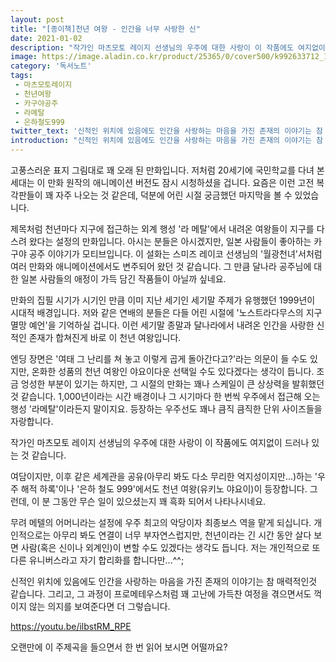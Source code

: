 ```yaml
---
layout: post
title: "[종이책]천년 여왕 - 인간을 너무 사랑한 신"
date: 2021-01-02
description: "작가인 마츠모토 레이지 선생님의 우주에 대한 사랑이 이 작품에도 여지없이 드러나 있는 것 같습니다."
image: https://image.aladin.co.kr/product/25365/0/cover500/k992633712_1.jpg
category: '독서노트'
tags: 
 - 마츠모토레이지
 - 천년여왕
 - 카구야공주
 - 라메탈
 - 은하철도999
twitter_text: '신적인 위치에 있음에도 인간을 사랑하는 마음을 가진 존재의 이야기는 참 매력적인것 같습니다. '
introduction: "신적인 위치에 있음에도 인간을 사랑하는 마음을 가진 존재의 이야기는 참 매력적인것 같습니다. "
---
```


고풍스러운 표지 그림대로 꽤 오래 된 만화입니다. 저처럼 20세기에 국민학교를 다녀 본 세대는 이 만화 원작의 애니메이션 버전도 잠시 시청하셨을 겁니다. 요즘은 이런 고전 복각판들이 꽤 자주 나오는 것 같은데, 덕분에 어린 시절 궁금했던 마지막을 볼 수 있었습니다.

제목처럼 천년마다 지구에 접근하는 외계 행성 '라 메탈'에서 내려온 여왕들이 지구를 다스려 왔다는 설정의 만화입니다. 아시는 분들은 아시겠지만, 일본 사람들이 좋아하는 카구야 공주 이야기가 모티브입니다. 이 설화는 스미즈 레이코 선생님의 '월광천녀'서처럼 여러 만화와 애니메이션에서도 변주되어 왔던 것 같습니다. 그 만큼 달나라 공주님에 대한 일본 사람들의 애정이 가득 담긴 작품들이 아닐까 싶네요.

만화의 집필 시기가 시기인 만큼 이미 지난 세기인 세기말 주제가 유행했던 1999년이 시대적 배경입니다. 저와 같은 연배의 분들은 다들 어린 시절에 '노스트라다무스의 지구 멸망 예언'을 기억하실 겁니다. 이런 세기말 종말과 달나라에서 내려온 인간을 사랑한 신적인 존재가 합쳐진게 바로 이 천년 여왕입니다.

엔딩 장면은 '여태 그 난리를 쳐 놓고 이렇게 곱게 돌아간다고?'라는 의문이 들 수도 있지만, 온화한 성품의 천년 여왕인 야요이다운 선택일 수도 있다겠다는 생각이 듭니다. 조금 엉성한 부분이 있기는 하지만, 그 시절의 만화는 꽤나 스케일이 큰 상상력을 발휘했던 것 같습니다. 1,000년이라는 시간 배경이나 그 시기마다 한 번씩 우주에서 접근해 오는 행성 '라메탈'이라든지 말이지요. 등장하는 우주선도 꽤나 큼직 큼직한 단위 사이즈들을 자랑합니다.

작가인 마츠모토 레이지 선생님의 우주에 대한 사랑이 이 작품에도 여지없이 드러나 있는 것 같습니다.

여담이지만, 이후 같은 세계관을 공유(아무리 봐도 다소 무리한 억지성이지만...)하는 '우주 해적 하록'이나 '은하 철도 999'에서도 천년 여왕(유키노 야요이)이 등장합니다. 그런데, 이 분 그동안 무슨 일이 있으셨는지 꽤 흑화 되어서 나타나시네요. 

무려 메텔의 어머니라는 설정에 우주 최고의 악당이자 최종보스 역을 맡게 되십니다. 개인적으로는 아무리 봐도 연결이 너무 부자연스럽지만, 천년이라는 긴 시간 동안 살다 보면 사람(혹은 신이나 외계인)이 변할 수도 있겠다는 생각도 듭니다. 저는 개인적으로 또다른 유니버스라고 자기 합리화를 합니다만...^^;

신적인 위치에 있음에도 인간을 사랑하는 마음을 가진 존재의 이야기는 참 매력적인것 같습니다. 그리고, 그 과정이 프로메테우스처럼 꽤 고난에 가득찬 여정을 겪으면서도 꺽이지 않는 의지를 보여준다면 더 그렇습니다.

https://youtu.be/ilbstRM_RPE

오랜만에 이 주제곡을 들으면서 한 번 읽어 보시면 어떨까요?
